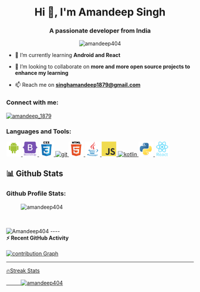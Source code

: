 <h1 align="center">Hi 👋, I'm Amandeep Singh</h1>
<h3 align="center">A passionate developer from India</h3>

<p align="center"> <img src="https://komarev.com/ghpvc/?username=amandeep404&label=Profile%20views&color=0e75b6&style=flat" alt="amandeep404" /> </p>

- 🌱 I’m currently learning **Android and React**

- 👯 I’m looking to collaborate on **more and more open source projects to enhance my learning**

- 📫 Reach me on **singhamandeep1879@gmail.com**

<h3 align="left">Connect with me:</h3>
<p align="left">
<a href="https://instagram.com/amandeepsingh_1879" target="blank"><img align="center" src="https://raw.githubusercontent.com/rahuldkjain/github-profile-readme-generator/master/src/images/icons/Social/instagram.svg" alt="amandeep_1879" height="30" width="40" /></a>
</p>

<h3 align="left">Languages and Tools:</h3>
<p align="left"> <a href="https://developer.android.com" target="_blank" rel="noreferrer"> <img src="https://raw.githubusercontent.com/devicons/devicon/master/icons/android/android-original-wordmark.svg" alt="android" width="40" height="40"/> </a> <a href="https://getbootstrap.com" target="_blank" rel="noreferrer"> <img src="https://raw.githubusercontent.com/devicons/devicon/master/icons/bootstrap/bootstrap-plain-wordmark.svg" alt="bootstrap" width="40" height="40"/> </a> <a href="https://www.w3schools.com/css/" target="_blank" rel="noreferrer"> <img src="https://raw.githubusercontent.com/devicons/devicon/master/icons/css3/css3-original-wordmark.svg" alt="css3" width="40" height="40"/> </a> <a href="https://git-scm.com/" target="_blank" rel="noreferrer"> <img src="https://www.vectorlogo.zone/logos/git-scm/git-scm-icon.svg" alt="git" width="40" height="40"/> </a> <a href="https://www.w3.org/html/" target="_blank" rel="noreferrer"> <img src="https://raw.githubusercontent.com/devicons/devicon/master/icons/html5/html5-original-wordmark.svg" alt="html5" width="40" height="40"/> </a> <a href="https://www.java.com" target="_blank" rel="noreferrer"> <img src="https://raw.githubusercontent.com/devicons/devicon/master/icons/java/java-original.svg" alt="java" width="40" height="40"/> </a> <a href="https://developer.mozilla.org/en-US/docs/Web/JavaScript" target="_blank" rel="noreferrer"> <img src="https://raw.githubusercontent.com/devicons/devicon/master/icons/javascript/javascript-original.svg" alt="javascript" width="40" height="40"/> </a> <a href="https://kotlinlang.org" target="_blank" rel="noreferrer"> <img src="https://www.vectorlogo.zone/logos/kotlinlang/kotlinlang-icon.svg" alt="kotlin" width="40" height="40"/> </a> <a href="https://www.python.org" target="_blank" rel="noreferrer"> <img src="https://raw.githubusercontent.com/devicons/devicon/master/icons/python/python-original.svg" alt="python" width="40" height="40"/> </a> <a href="https://reactjs.org/" target="_blank" rel="noreferrer"> <img src="https://raw.githubusercontent.com/devicons/devicon/master/icons/react/react-original-wordmark.svg" alt="react" width="40" height="40"/> </a> </p>

## 📊 Github Stats

<h3 align="left">Github Profile Stats:</h3>
<p>&nbsp;&nbsp;&nbsp;&nbsp;&nbsp;&nbsp;&nbsp;&nbsp;&nbsp;&nbsp;<img align="center" src="https://github-readme-stats.vercel.app/api?username=amandeep404&show_icons=true&locale=en" alt="amandeep404" /></p><br/><br/>

 <img src="https://github-readme-stats.vercel.app/api/top-langs?username=	Amandeep404&langs_count=10&show_icons=true&locale=en&layout=compact&theme=algolia" alt="	Amandeep404" height="192px"/>
 ----
 
   <summary><b>⚡ Recent GitHub Activity</b></summary>
  <br/>
 <a href="https://github.com">

<img align="center" src="https://activity-graph.herokuapp.com/graph?username=Amandeep404&theme=react-dark&line=FFA500&hide_border=true&area=true" style="max-width: 100%;" alt="contribution Graph" />
 
 ----

🔥Streak Stats
<p>&nbsp;&nbsp;&nbsp;&nbsp;&nbsp;&nbsp;&nbsp;&nbsp;&nbsp;&nbsp;<img align="center" src="https://github-readme-streak-stats.herokuapp.com/?user=amandeep404&" alt="amandeep404" /></p>
